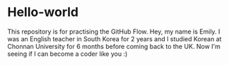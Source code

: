 # Hello-world
This repository is for practising the GitHub Flow.
Hey, my name is Emily. I was an English teacher in South Korea for 2 years and I studied Korean at Chonnan University for 6 months before coming back to the UK. Now I'm seeing if I can become a coder like you :)  
